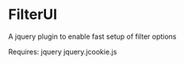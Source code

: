 FilterUI
====

A jquery plugin to enable fast setup of filter options

Requires:
jquery
jquery.jcookie.js